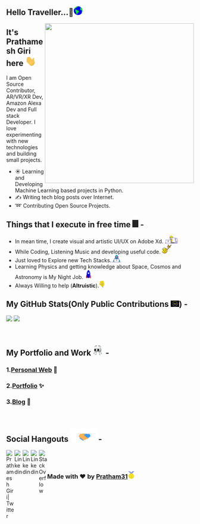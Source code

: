 <h2>Hello Traveller...🚶<img src="https://github.com/Pratham31/Pratham31/blob/master/Assets/Earth.gif" width="24px"></h2>


<img src="https://github.com/Pratham31/Pratham31/blob/master/final.gif" height="430" width="400" align="right"></img>


## It's Prathamesh Giri here <img src="https://github.com/Pratham31/Pratham31/blob/master/Assets/Hi.gif" width="29px">
I am Open Source Contributor, AR/VR/XR Dev, Amazon Alexa Dev and Full stack Developer. I love experimenting with new technologies and building small projects.

- ☀️ Learning and Developing Machine Learning based projects in Python.
- ✍️ Writing tech blog posts over Internet.
- ➿ Contributing Open Source Projects.

## Things that I execute in free time <img src="https://github.com/Pratham31/Pratham31/blob/master/Assets/zap.gif" height="20px"> -  
  - In mean time, I create visual and artistic UI/UX on Adobe Xd.&nbsp;<img src="https://github.com/Pratham31/Pratham31/blob/master/Assets/Designer.gif" height="20vw">
  - While Coding, Listening Music and developing useful code.&nbsp;<img src="https://github.com/Pratham31/Pratham31/blob/master/Assets/headbang.gif" height="25vw">
  - Just loved to Explore new Tech Stacks.<img src="https://github.com/Pratham31/Pratham31/blob/master/Assets/Developer.gif" height="20vw">
  - Learning Physics and getting knowledge about Space, Cosmos and Astronomy is My Night Job. <img src="https://github.com/Pratham31/Pratham31/blob/master/Assets/Rocket.gif" width="20vw">
  - Always Willing to help (**Altruistic**).<img src="https://github.com/Pratham31/Pratham31/blob/master/Assets/wave.gif" height="20vw">  


## My GitHub Stats(Only Public Contributions <img src="https://github.com/Pratham31/Pratham31/blob/master/Assets/expressionless.gif" width="23px">) -
  <p align = "left">
  <img src = "https://github-readme-stats.vercel.app/api?username=Pratham31&show_icons=true&theme=radical&line_height=40" width="320vw">
  <img src = "https://github-readme-stats.vercel.app/api/top-langs/?username=Pratham31&hide=CSS,HTML&theme=tokyonight">
</p>  
</br>

## My Portfolio and Work <img src="https://github.com/Pratham31/Pratham31/blob/master/Assets/eyes.gif" width="29px"> -
### 1.[Personal Web](http://prathameshgiri.me/) 👦 </br>
### 2.[Portfolio](https://sites.google.com/view/prathamesh-giri/home) ✨
### 3.[Blog](https://prathamtalks.blogspot.com/) 💭
</br>

## Social Hangouts <img src="https://github.com/Pratham31/Pratham31/blob/master/Assets/Handshake.gif" height="35px">-

<a href="https://twitter.com/_Autodidactic">
  <img align="left" alt="Prathamesh Giri| Twitter" width="22px" src="https://cdn.jsdelivr.net/npm/simple-icons@v3/icons/twitter.svg" />
</a>
<a href="https://www.linkedin.com/in/autodidactic/">
  <img align="left" alt="Linkedin" width="22px" src="https://cdn.jsdelivr.net/npm/simple-icons@v3/icons/linkedin.svg" />
</a>
<a href="https://prathamtalks.blogspot.com/">
  <img align="left" alt="Linkedin" width="22px" src="https://cdn.jsdelivr.net/npm/simple-icons@v3/icons/blogger.svg" />
</a>
<a href="https://medium.com/@Oautodidactic">
  <img align="left" alt="Linkedin" width="22px" src="https://cdn.jsdelivr.net/npm/simple-icons@v3/icons/medium.svg" />
</a>
<a href="https://stackoverflow.com/users/story/13827345">
  <img align="left" alt="StackOverflow" width="22px" src="https://cdn.jsdelivr.net/npm/simple-icons@3.1.0/icons/stackoverflow.svg" />
</a>
</br>
</br>

### Made with ❤️ by [Pratham31](https://github.com/Pratham31)<img src="https://github.com/Pratham31/Pratham31/blob/master/Assets/Medal.gif" width="20px">
